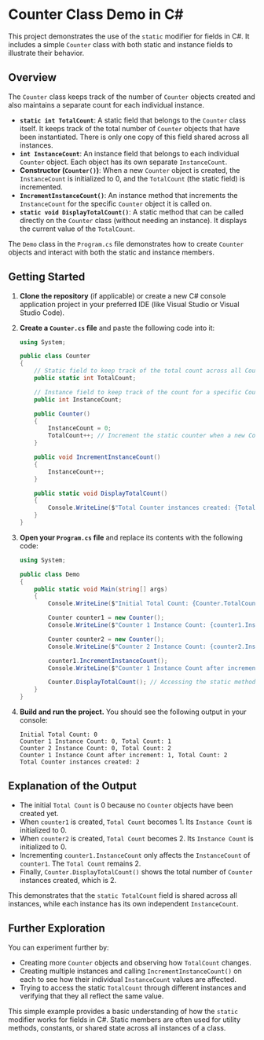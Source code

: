 # Counter Class Demo in C#

This project demonstrates the use of the `static` modifier for fields in C#. It includes a simple `Counter` class with both static and instance fields to illustrate their behavior.

## Overview

The `Counter` class keeps track of the number of `Counter` objects created and also maintains a separate count for each individual instance.

- **`static int TotalCount`**: A static field that belongs to the `Counter` class itself. It keeps track of the total number of `Counter` objects that have been instantiated. There is only one copy of this field shared across all instances.
- **`int InstanceCount`**: An instance field that belongs to each individual `Counter` object. Each object has its own separate `InstanceCount`.
- **Constructor (`Counter()`)**: When a new `Counter` object is created, the `InstanceCount` is initialized to 0, and the `TotalCount` (the static field) is incremented.
- **`IncrementInstanceCount()`**: An instance method that increments the `InstanceCount` for the specific `Counter` object it is called on.
- **`static void DisplayTotalCount()`**: A static method that can be called directly on the `Counter` class (without needing an instance). It displays the current value of the `TotalCount`.

The `Demo` class in the `Program.cs` file demonstrates how to create `Counter` objects and interact with both the static and instance members.

## Getting Started

1.  **Clone the repository** (if applicable) or create a new C# console application project in your preferred IDE (like Visual Studio or Visual Studio Code).
2.  **Create a `Counter.cs` file** and paste the following code into it:

    ```csharp
    using System;

    public class Counter
    {
        // Static field to keep track of the total count across all Counter objects
        public static int TotalCount;

        // Instance field to keep track of the count for a specific Counter object
        public int InstanceCount;

        public Counter()
        {
            InstanceCount = 0;
            TotalCount++; // Increment the static counter when a new Counter object is created
        }

        public void IncrementInstanceCount()
        {
            InstanceCount++;
        }

        public static void DisplayTotalCount()
        {
            Console.WriteLine($"Total Counter instances created: {TotalCount}");
        }
    }
    ```

3.  **Open your `Program.cs` file** and replace its contents with the following code:

    ```csharp
    using System;

    public class Demo
    {
        public static void Main(string[] args)
        {
            Console.WriteLine($"Initial Total Count: {Counter.TotalCount}"); // Accessing static field using the class name

            Counter counter1 = new Counter();
            Console.WriteLine($"Counter 1 Instance Count: {counter1.InstanceCount}, Total Count: {Counter.TotalCount}");

            Counter counter2 = new Counter();
            Console.WriteLine($"Counter 2 Instance Count: {counter2.InstanceCount}, Total Count: {Counter.TotalCount}");

            counter1.IncrementInstanceCount();
            Console.WriteLine($"Counter 1 Instance Count after increment: {counter1.InstanceCount}, Total Count: {Counter.TotalCount}");

            Counter.DisplayTotalCount(); // Accessing the static method using the class name
        }
    }
    ```

4.  **Build and run the project.** You should see the following output in your console:

    ```
    Initial Total Count: 0
    Counter 1 Instance Count: 0, Total Count: 1
    Counter 2 Instance Count: 0, Total Count: 2
    Counter 1 Instance Count after increment: 1, Total Count: 2
    Total Counter instances created: 2
    ```

## Explanation of the Output

- The initial `Total Count` is 0 because no `Counter` objects have been created yet.
- When `counter1` is created, `Total Count` becomes 1. Its `Instance Count` is initialized to 0.
- When `counter2` is created, `Total Count` becomes 2. Its `Instance Count` is initialized to 0.
- Incrementing `counter1.InstanceCount` only affects the `InstanceCount` of `counter1`. The `Total Count` remains 2.
- Finally, `Counter.DisplayTotalCount()` shows the total number of `Counter` instances created, which is 2.

This demonstrates that the `static TotalCount` field is shared across all instances, while each instance has its own independent `InstanceCount`.

## Further Exploration

You can experiment further by:

- Creating more `Counter` objects and observing how `TotalCount` changes.
- Creating multiple instances and calling `IncrementInstanceCount()` on each to see how their individual `InstanceCount` values are affected.
- Trying to access the static `TotalCount` through different instances and verifying that they all reflect the same value.

This simple example provides a basic understanding of how the `static` modifier works for fields in C#. Static members are often used for utility methods, constants, or shared state across all instances of a class.

